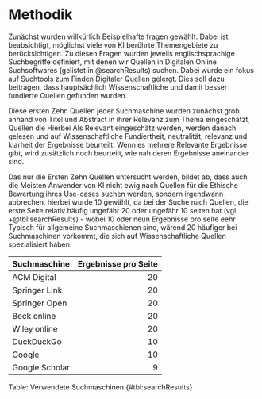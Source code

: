 # Methodik
Zunächst wurden willkürlich Beispielhafte fragen gewählt. Dabei ist beabsichtigt, möglichst viele von KI berührte Themengebiete zu berücksichtigen.
Zu diesen Fragen wurden jeweils englischsprachige Suchbegriffe definiert, mit denen wir Quellen in Digitalen Online Suchsoftwares (gelistet in @searchResults) suchen. Dabei wurde ein fokus auf Suchtools zum Finden Digitaler Quellen gelergt. Dies soll dazu beitragen, dass hauptsächlich Wissenschaftliche und damit besser fundierte Quellen gefunden wurden.

Diese ersten Zehn Quellen jeder Suchmaschine wurden zunächst grob anhand von Titel und Abstract in ihrer Relevanz zum Thema eingeschätzt, Quellen die Hierbei Als Relevant eingeschätz werden, werden danach gelesen und auf Wissenschaftliche Fundiertheit, neutralität, relevanz und klarheit der Ergebnisse beurteilt.
Wenn es mehrere Relevante Ergebnisse gibt, wird zusätzlich noch beurteilt, wie nah deren Ergebnisse aneinander sind.

Das nur die Ersten Zehn Quellen untersucht werden, bildet ab, dass auch die Meisten Anwender von KI nicht ewig nach Quellen für die Ethische Bewertung ihres Use-cases suchen werden, sondern irgendwann abbrechen. hierbei wurde 10 gewählt, da bei der Suche nach Quellen, die erste Seite relativ häufig ungefähr 20 oder ungefähr 10 seiten hat (vgl. +@tbl:searchResults) - wobei 10 oder neun Ergebnisse pro seite eehr Typisch für allgemeine Suchmaschienen sind, wärend 20 häufiger bei Suchmaschinen vorkommt, die sich auf Wissenschaftliche Quellen spezialisiert haben.

| Suchmaschine   | Ergebnisse pro Seite |
|----------------|---------------------:|
| ACM Digital    |                   20 |
| Springer Link  |                   20 |
| Springer Open  |                   20 |
| Beck online    |                   20 |
| Wiley online   |                   20 |
| DuckDuckGo     |                   10 |
| Google         |                   10 |
| Google Scholar |                    9 |

Table: Verwendete Suchmaschinen {#tbl:searchResults}

